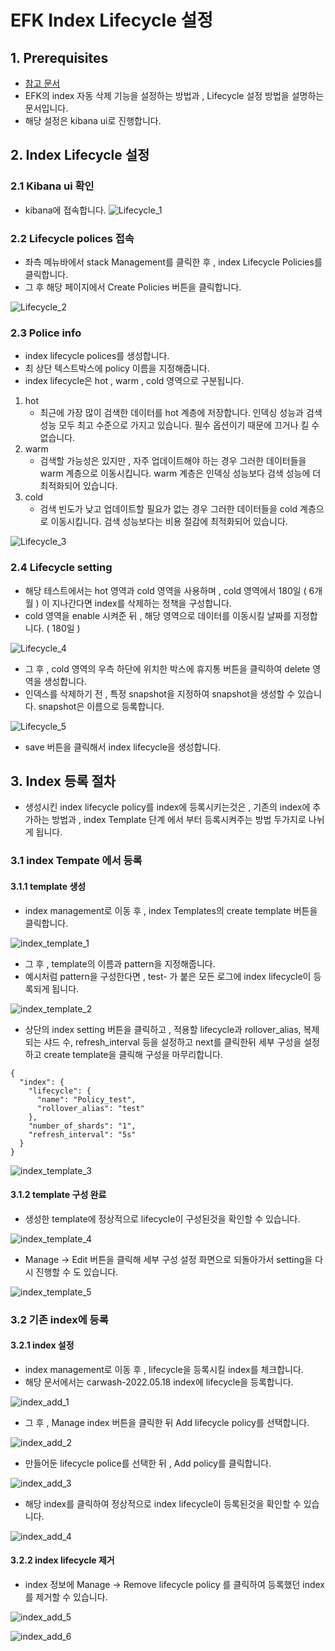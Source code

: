 # EFK Index Lifecycle 설정
## 1. Prerequisites
- [참고 문서](https://www.elastic.co/guide/en/elasticsearch/reference/current/set-up-lifecycle-policy.html)
- EFK의 index 자동 삭제 기능을 설정하는 방법과 , Lifecycle 설정 방법을 설명하는 문서입니다.
- 해당 설정은 kibana ui로 진행합니다. 
## 2. Index Lifecycle 설정
### 2.1 Kibana ui 확인
- kibana에 접속합니다.
![Lifecycle_1][Lifecycle_1]

[Lifecycle_1]:./images/Lifecycle_1.PNG

### 2.2 Lifecycle polices 접속
- 좌측 메뉴바에서 stack Management를 클릭한 후 , index Lifecycle Policies를 클릭합니다.
- 그 후 해당 페이지에서 Create Policies 버튼을 클릭합니다.

![Lifecycle_2][Lifecycle_2]

[Lifecycle_2]:./images/Lifecycle_2.PNG
### 2.3 Police info
- index lifecycle polices를 생성합니다.
- 최 상단 텍스트박스에 policy 이름을 지정해줍니다.
- index lifecycle은 hot , warm , cold 영역으로 구분됩니다.
1. hot
   - 최근에 가장 많이 검색한 데이터를 hot 계층에 저장합니다. 
      인덱싱 성능과 검색 성능 모두 최고 수준으로 가지고 있습니다. 
      필수 옵션이기 때문에 끄거나 킬 수 없습니다.
2. warm
   - 검색할 가능성은 있지만 , 자주 업데이트해야 하는 경우 그러한 데이터들을 warm 계층으로 이동시킵니다.
     warm 계층은 인덱싱 성능보다 검색 성능에 더 최적화되어 있습니다.
3. cold
   - 검색 빈도가 낮고 업데이트할 필요가 없는 경우 그러한 데이터들을 cold 계층으로 이동시킵니다.
     검색 성능보다는 비용 절감에 최적화되어 있습니다.
     
![Lifecycle_3][Lifecycle_3]

[Lifecycle_3]:./images/Lifecycle_3.PNG

### 2.4 Lifecycle setting
- 해당 테스트에서는 hot 영역과 cold 영역을 사용하며 ,  cold 영역에서 180일 ( 6개월 ) 이 지나간다면 index를 삭제하는 정책을 구성합니다.
- cold 영역을 enable 시켜준 뒤 , 해당 영역으로 데이터를 이동시킬 날짜를 지정합니다. ( 180일 )

![Lifecycle_4][Lifecycle_4]

[Lifecycle_4]:./images/Lifecycle_4.PNG

- 그 후 , cold 영역의 우측 하단에 위치한 박스에 휴지통 버튼을 클릭하여 delete 영역을 생성합니다.
- 인덱스를 삭제하기 전 , 특정 snapshot을 지정하여 snapshot을 생성할 수 있습니다. snapshot은 이름으로 등록합니다.

![Lifecycle_5][Lifecycle_5]

[Lifecycle_5]:./images/Lifecycle_5.PNG

- save 버튼을 클릭해서 index lifecycle을 생성합니다.

## 3. Index 등록 절차  
- 생성시킨 index lifecycle policy를 index에 등록시키는것은 , 기존의 index에 추가하는 방법과 , index Template 단계 에서 부터 등록시켜주는 방법 두가지로 나뉘게 됩니다.

### 3.1 index Tempate 에서 등록
#### 3.1.1 template 생성
- index management로 이동 후 , index Templates의 create template 버튼을 클릭합니다.

![index_template_1][index_template_1]

[index_template_1]:./images/index_template_1.PNG

- 그 후 , template의 이름과 pattern을 지정해줍니다.
- 예시처럼 pattern을 구성한다면 , test- 가 붙은 모든 로그에 index lifecycle이 등록되게 됩니다.

![index_template_2][index_template_2]

[index_template_2]:./images/index_template_2.PNG

- 상단의 index setting 버튼을 클릭하고 , 적용할 lifecycle과 rollover_alias, 복제되는 샤드 수, refresh_interval 등을 설정하고 next를 클릭한뒤 세부 구성을 설정하고 create template을 클릭해 구성을 마무리합니다.

```
{
  "index": {
    "lifecycle": {
      "name": "Policy_test",
      "rollover_alias": "test"
    },
    "number_of_shards": "1",
    "refresh_interval": "5s"
  }
}
```

![index_template_3][index_template_3]

[index_template_3]:./images/index_template_3.PNG

#### 3.1.2 template 구성 완료
- 생성한 template에 정상적으로 lifecycle이 구성된것을 확인할 수 있습니다.

![index_template_4][index_template_4]

[index_template_4]:./images/index_template_4.PNG

- Manage -> Edit 버튼을 클릭해 세부 구성 설정 화면으로 되돌아가서 setting을 다시 진행할 수 도 있습니다.

![index_template_5][index_template_5]

[index_template_5]:./images/index_template_5.PNG

### 3.2 기존 index에 등록
#### 3.2.1 index 설정
- index management로 이동 후 , lifecycle을 등록시킬 index를 체크합니다.
- 해당 문서에서는 carwash-2022.05.18 index에 lifecycle을 등록합니다.

![index_add_1][index_add_1]

[index_add_1]:./images/index_add_1.jpg

- 그 후 , Manage index 버튼을 클릭한 뒤 Add lifecycle policy를 선택합니다.

![index_add_2][index_add_2]

[index_add_2]:./images/index_add_2.jpg

- 만들어둔 lifecycle police를 선택한 뒤 , Add policy를 클릭합니다.

![index_add_3][index_add_3]

[index_add_3]:./images/index_add_3.jpg

- 해당 index를 클릭하여 정상적으로 index lifecycle이 등록된것을 확인할 수 있습니다.

![index_add_4][index_add_4]

[index_add_4]:./images/index_add_4.jpg

#### 3.2.2 index lifecycle 제거
- index 정보에 Manage -> Remove lifecycle policy 를 클릭하여 등록했던 index를 제거할 수 있습니다.

![index_add_5][index_add_5]

[index_add_5]:./images/index_add_5.jpg

![index_add_6][index_add_6]

[index_add_6]:./images/index_add_6.jpg

